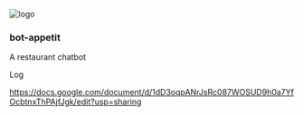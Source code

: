 ![logo](https://drive.google.com/uc?export=view&id=15t8rGSUhc0_IaCbjJadCGgDPAz_NVt8B)

### bot-appetit



A restaurant chatbot

Log

https://docs.google.com/document/d/1dD3oqpANrJsRc087WOSUD9h0a7YfOcbtnxThPAjfJgk/edit?usp=sharing
